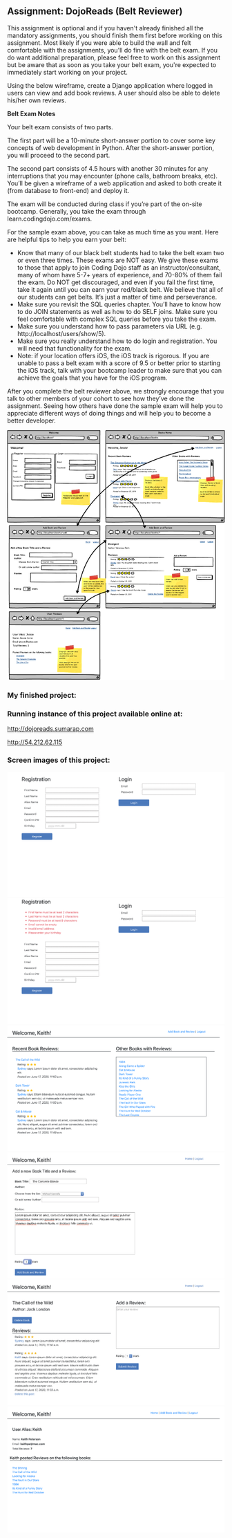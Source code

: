 ## Assignment: DojoReads (Belt Reviewer)

This assignment is optional and if you haven't already finished all the mandatory assignments, you should finish them first before working on this assignment. Most likely if you were able to build the wall and felt comfortable with the assignments, you'll do fine with the belt exam. If you do want additional preparation, please feel free to work on this assignment but be aware that as soon as you take your belt exam, you're expected to immediately start working on your project.

Using the below wireframe, create a Django application where logged in users can view and add book reviews. A user should also be able to delete his/her own reviews.

**Belt Exam Notes**

Your belt exam consists of two parts.

The first part will be a 10-minute short-answer portion to cover some key concepts of web development in Python. After the short-answer portion, you will proceed to the second part.

The second part consists of 4.5 hours with another 30 minutes for any interruptions that you may encounter (phone calls, bathroom breaks, etc). You’ll be given a wireframe of a web application and asked to both create it (from database to front-end) and deploy it.

The exam will be conducted during class if you’re part of the on-site bootcamp. Generally, you take the exam through learn.codingdojo.com/exams.

For the sample exam above, you can take as much time as you want. Here are helpful tips to help you earn your belt:

- Know that many of our black belt students had to take the belt exam two or even three times. These exams are NOT easy. We give these exams to those that apply to join Coding Dojo staff as an instructor/consultant, many of whom have 5-7+ years of experience, and 70-80% of them fail the exam. Do NOT get discouraged, and even if you fail the first time, take it again until you can earn your red/black belt. We believe that all of our students can get belts. It’s just a matter of time and perseverance.
- Make sure you revisit the SQL queries chapter. You’ll have to know how to do JOIN statements as well as how to do SELF joins. Make sure you feel comfortable with complex SQL queries before you take the exam.
- Make sure you understand how to pass parameters via URL (e.g. http://localhost/users/show/5).
- Make sure you really understand how to do login and registration. You will need that functionality for the exam.
- Note: if your location offers iOS, the iOS track is rigorous. If you are unable to pass a belt exam with a score of 9.5 or better prior to starting the iOS track, talk with your bootcamp leader to make sure that you can achieve the goals that you have for the iOS program.

After you complete the belt reviewer above, we strongly encourage that you talk to other members of your cohort to see how they’ve done the assignment. Seeing how others have done the sample exam will help you to appreciate different ways of doing things and will help you to become a better developer.

![Assignment Sketch](./images/dojoreads.png)

### My finished project:

### Running instance of this project available online at:

http://dojoreads.sumarap.com

http://54.212.62.115

### Screen images of this project:

![My finished app registration](./images/registration.png)
![My finished app registration failed](./images/failed_registration.png)
![My finished app recent reviews](./images/recent_reviews.png)
![My finished app add book and review](./images/add_book_and_review.png)
![My finished app show book](./images/show_book.png)
![My finished app reviews by user](./images/reviews_by_user.png)

